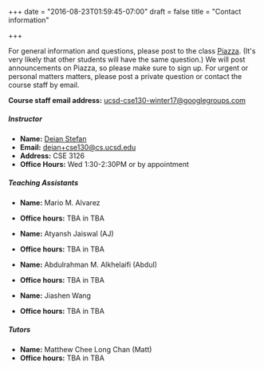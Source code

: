 +++
date = "2016-08-23T01:59:45-07:00"
draft = false
title = "Contact information"

+++

For general information and questions, please post to the class
[Piazza](https://piazza.com/ucsd/winter2017/cse130).  (It's very likely that
other students will have the same question.) We will post announcements on
Piazza, so please make sure to sign up.  For urgent or personal matters
matters, please post a private question or contact the course staff by email.

**Course staff email address:** <ucsd-cse130-winter17@googlegroups.com>

##### Instructor

- **Name:** [Deian Stefan](https://cseweb.ucsd.edu/~dstefan/)
- **Email:** <deian+cse130@cs.ucsd.edu>
- **Address:** CSE 3126 
- **Office Hours:** Wed 1:30-2:30PM or by appointment

##### Teaching Assistants

- **Name:** Mario M. Alvarez
- **Office hours:** TBA in TBA

- **Name:** Atyansh Jaiswal (AJ)
- **Office hours:** TBA in TBA

- **Name:** Abdulrahman M. Alkhelaifi (Abdul)
- **Office hours:** TBA in TBA

- **Name:** Jiashen Wang
- **Office hours:** TBA in TBA

##### Tutors

- **Name:** Matthew Chee Long Chan (Matt)
- **Office hours:** TBA in TBA
